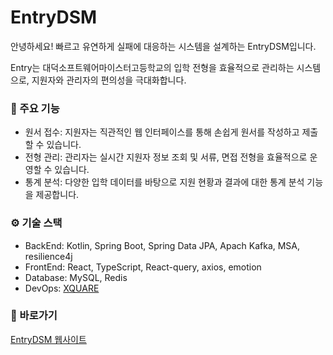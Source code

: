 # EntryDSM
안녕하세요! 빠르고 유연하게 실패에 대응하는 시스템을 설계하는 EntryDSM입니다.

Entry는 대덕소프트웨어마이스터고등학교의 입학 전형을 효율적으로 관리하는 시스템으로, 지원자와 관리자의 편의성을 극대화합니다.

### 🚀 주요 기능
+ 원서 접수: 지원자는 직관적인 웹 인터페이스를 통해 손쉽게 원서를 작성하고 제출할 수 있습니다.
+ 전형 관리: 관리자는 실시간 지원자 정보 조회 및 서류, 면접 전형을 효율적으로 운영할 수 있습니다.
+ 통계 분석: 다양한 입학 데이터를 바탕으로 지원 현황과 결과에 대한 통계 분석 기능을 제공합니다.
### ⚙️ 기술 스택
+ BackEnd: Kotlin, Spring Boot, Spring Data JPA, Apach Kafka, MSA, resilience4j
+ FrontEnd: React, TypeScript, React-query, axios, emotion
+ Database: MySQL, Redis
+ DevOps: [XQUARE](https://github.com/team-xquare)
### 🔗 바로가기
[EntryDSM 웹사이트](https://www.entrydsm.hs.kr/)
